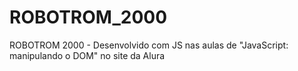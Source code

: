 # ROBOTROM_2000
ROBOTROM 2000 - Desenvolvido com JS nas aulas de "JavaScript: manipulando o DOM" no site da Alura


